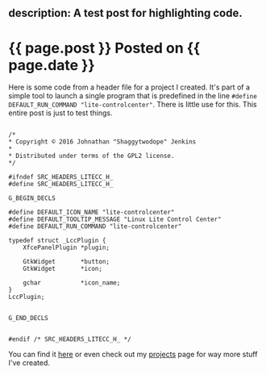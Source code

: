 description: A test post for highlighting code.
---
# {{ page.post }} Posted on {{ page.date }}

Here is some code from a header file for a project I created.
It's part of a simple tool to launch a single program that is
predefined in the line `#define DEFAULT_RUN_COMMAND "lite-controlcenter"`.
There is little use for this. This entire post is just to test things.

<pre><code class="language-c">
/*
* Copyright © 2016 Johnathan "Shaggytwodope" Jenkins <twodopeshaggy@gmail.com>
*
* Distributed under terms of the GPL2 license.
*/

#ifndef SRC_HEADERS_LITECC_H_
#define SRC_HEADERS_LITECC_H_

G_BEGIN_DECLS

#define DEFAULT_ICON_NAME "lite-controlcenter"
#define DEFAULT_TOOLTIP_MESSAGE "Linux Lite Control Center"
#define DEFAULT_RUN_COMMAND "lite-controlcenter"

typedef struct _LccPlugin {
    XfcePanelPlugin *plugin;

    GtkWidget       *button;
    GtkWidget       *icon;

    gchar           *icon_name;
}
LccPlugin;


G_END_DECLS


#endif /* SRC_HEADERS_LITECC_H_ */
</code></pre>




You can find it [here](https://github.com/shaggytwodope/litecontrolcenterapplet)
or even check out my [projects](/projects.html) page
for way more stuff I've created. 
